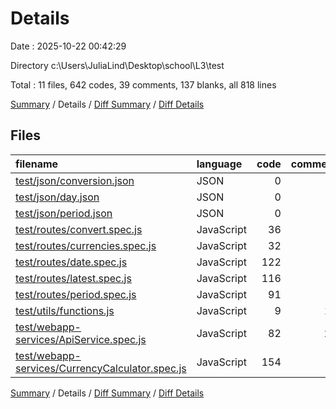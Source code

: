# Details

Date : 2025-10-22 00:42:29

Directory c:\\Users\\JuliaLind\\Desktop\\school\\L3\\test

Total : 11 files,  642 codes, 39 comments, 137 blanks, all 818 lines

[Summary](results.md) / Details / [Diff Summary](diff.md) / [Diff Details](diff-details.md)

## Files
| filename | language | code | comment | blank | total |
| :--- | :--- | ---: | ---: | ---: | ---: |
| [test/json/conversion.json](/test/json/conversion.json) | JSON | 0 | 0 | 1 | 1 |
| [test/json/day.json](/test/json/day.json) | JSON | 0 | 0 | 1 | 1 |
| [test/json/period.json](/test/json/period.json) | JSON | 0 | 0 | 1 | 1 |
| [test/routes/convert.spec.js](/test/routes/convert.spec.js) | JavaScript | 36 | 1 | 13 | 50 |
| [test/routes/currencies.spec.js](/test/routes/currencies.spec.js) | JavaScript | 32 | 1 | 9 | 42 |
| [test/routes/date.spec.js](/test/routes/date.spec.js) | JavaScript | 122 | 1 | 19 | 142 |
| [test/routes/latest.spec.js](/test/routes/latest.spec.js) | JavaScript | 116 | 1 | 16 | 133 |
| [test/routes/period.spec.js](/test/routes/period.spec.js) | JavaScript | 91 | 1 | 18 | 110 |
| [test/utils/functions.js](/test/utils/functions.js) | JavaScript | 9 | 13 | 2 | 24 |
| [test/webapp-services/ApiService.spec.js](/test/webapp-services/ApiService.spec.js) | JavaScript | 82 | 21 | 18 | 121 |
| [test/webapp-services/CurrencyCalculator.spec.js](/test/webapp-services/CurrencyCalculator.spec.js) | JavaScript | 154 | 0 | 39 | 193 |

[Summary](results.md) / Details / [Diff Summary](diff.md) / [Diff Details](diff-details.md)